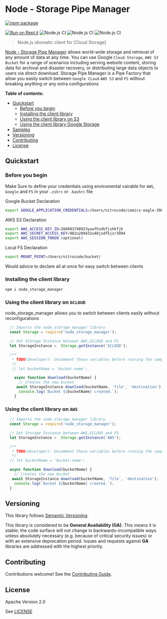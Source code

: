 # Node - Storage Pipe Manager

[![npm package](https://nodei.co/npm/node_storage_manager.png?downloads=true&downloadRank=true&stars=true)](https://nodei.co/npm/node_storage_manager/)

[![Run on Repl.it](https://repl.it/badge/github/9trocode/node_storage_manager)](https://repl.it/github/9trocode/node_storage_manager)
![Node.js CI](https://github.com/9trocode/node_storage_manager/workflows/Node.js%20CI/badge.svg?branch=master)
![Node.js CI](https://github.com/9trocode/node_storage_manager/workflows/Node.js%20CI/badge.svg?branch=master&event=issues)
![Node.js CI](https://github.com/9trocode/node_storage_manager/workflows/Node.js%20CI/badge.svg?branch=master&event=release)

> Node.js idiomatic client for [Cloud Storage]

[Node - Storage Pipe Manager](https://www.npmjs.com/package/node_storage_manager) allows world-wide
storage and retrieval of any amount of data at any time. You can use Google
`Cloud Storage`, `AWS S3 Bucket` for a range of scenarios including serving website content,
storing data for archival and disaster recovery, or distributing large data
objects to users via direct download. Storage Pipe Manager is a Pipe Factory that allow you easily switch between `Google CLoud` `AWS S3` and `FS` without breaking anything or any extra configurations

**Table of contents:**


* [Quickstart](#quickstart)
  * [Before you begin](#before-you-begin)
  * [Installing the client library](#installing-the-client-library)
  * [Using the client library on S3](#using-the-client-library-on-aws)
  * [Using the client library Google Storage](#using-the-client-library-on-gcloud)
* [Samples](#samples)
* [Versioning](#versioning)
* [Contributing](#contributing)
* [License](#license)

## Quickstart

### Before you begin
Make Sure to define your credentials using enviromental vairable for `AWS`, `Google` and `FS` in your `.zshrc` or `.bashrc` file

Google Bucket Declaration
```bash
export GOOGLE_APPLICATION_CREDENTIALS=/Users/nitrocode/comics-eagle-39849343-837483483.json
```
AWS S3 Declaration
```bash
export AWS_ACCESS_KEY_ID=284893748923yuwfhsdkfjshkfjh
export AWS_SECRET_ACCESS_KEY=982u289432u48jsdfkjsr3894
export AWS_SESSION_TOKEN (optional)
```

Local FS Declaration
```bash
export MOUNT_POINT=/Users/nitrocode/bucket/
```
Would advice to declare all at once for easy switch between clients


### Installing the client library

```bash
npm i node_storage_manager
```


### Using the client library on `GCLOUD`
node_storage_manager allows you to switch between clients easily without reconfigurations
```javascript
  // Imports the node_storage_manager library
  const Storage = require('node_storage_manager');

  // Set Storage Instance between AWS,GCLOUD and FS  
  let StorageInstance =  Storage.getInstance('GCLOUD');

  /**
   * TODO(developer): Uncomment these variables before running the sample.
   */
   // let bucketName = 'bucket-name';

    async function download(bucketName) {
      // Creates the new bucket
     await StorageInstance.download(bucketName, 'file', 'destination');
      console.log(`Bucket ${bucketName} created.`);
    }

```

### Using the client library on `AWS`
```javascript
  // Imports the node_storage_manager library
  const Storage = require('node_storage_manager');

  // Set Storage Instance between AWS,GCLOUD and FS  
  let StorageInstance =  Storage.getInstance('AWS');

  /**
   * TODO(developer): Uncomment these variables before running the sample.
   */
  // let bucketName = 'bucket-name';

  async function download(bucketName) {
    // Creates the new bucket
   await StorageInstance.download(bucketName, 'file', 'destination');
    console.log(`Bucket ${bucketName} created.`);
  }

```
## Versioning

This library follows [Semantic Versioning](http://semver.org/).


This library is considered to be **General Availability (GA)**. This means it
is stable; the code surface will not change in backwards-incompatible ways
unless absolutely necessary (e.g. because of critical security issues) or with
an extensive deprecation period. Issues and requests against **GA** libraries
are addressed with the highest priority.


## Contributing

Contributions welcome! See the [Contributing Guide](https://github.com/9trocode/node_storage_manager/blob/master/CONTRIBUTING.md).

## License

Apache Version 2.0

See [LICENSE](https://github.com/9trocode/node_storage_manager/blob/master/LICENSE)

